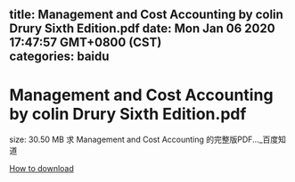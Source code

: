 
title: Management and Cost Accounting by colin Drury Sixth Edition.pdf
date: Mon Jan 06 2020 17:47:57 GMT+0800 (CST)    
categories: baidu
---

# Management and Cost Accounting by colin Drury Sixth Edition.pdf
size: 30.50 MB
 求 Management and Cost Accounting 的完整版PDF..._百度知道
 

[How to download](https://bpcam.bemobtrk.com/go/2ceec3aa-1ca2-46d6-b9ff-aaa5c184517c?jno=2859)